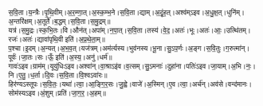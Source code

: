 

  
स॒वि॒ता।य॒न्त्रैः।पृ॒थि॒वीम्।अ॒र॒म्णा॒त्।अ॒स्क॒म्भ॒ने।स॒वि॒ता।द्याम्।अ॒दृं॒ह॒त्।अश्व॑म्ऽइव।अ॒धु॒क्ष॒त्।धुनि॑म्।अ॒न्तरि॑क्षम्।अ॒तूर्ते॑।ब॒द्धम्।स॒वि॒ता।स॒मु॒द्रम्॥  
यत्र॑।स॒मु॒द्रः।स्क॒भि॒तः।वि।औन॑त्।अपा॑म्।न॒पा॒त्।स॒वि॒ता।तस्य॑।वे॒द॒।अतः॑।भूः।अतः॑।आः॒।उत्थि॑तम्।रजः॑।अतः॑।द्यावा॑पृथि॒वी इति॑।अ॒प्र॒थे॒ता॒म्॥  
प॒श्चा।इ॒दम्।अ॒न्यत्।अ॒भ॒व॒त्।यज॑त्रम्।अम॑र्त्यस्य।भुव॑नस्य।भू॒ना।सु॒ऽप॒र्णः।अ॒ङ्ग।स॒वि॒तुः।ग॒रुत्मा॑न्।पूर्वः॑।जा॒तः।सः।ऊँ॒ इति॑।अ॒स्य॒।अनु॑।धर्म॑॥  
गावः॑ऽइव।ग्राम॑म्।यूयु॑धिःऽइव।अश्वा॑न्।वा॒श्राऽइ॑व।व॒त्सम्।सु॒ऽमनाः॑।दुहा॑ना।पतिः॑ऽइव।जा॒याम्।अ॒भि।नः॒।नि।ए॒तु॒।ध॒र्ता।दि॒वः।स॒वि॒ता।वि॒श्वऽवा॑रः॥  
हिर॑ण्यऽस्तूपः।स॒वि॒तः॒।यथा॑।त्वा॒।आ॒ङ्गि॒र॒सः।जु॒ह्वे।वाजे॑।अ॒स्मिन्।ए॒व।त्वा॒।अर्च॑न्।अव॑से।वन्द॑मानः।सोम॑स्यऽइव।अं॒शुम्।प्रति॑।जा॒ग॒र॒।अ॒हम्॥  
